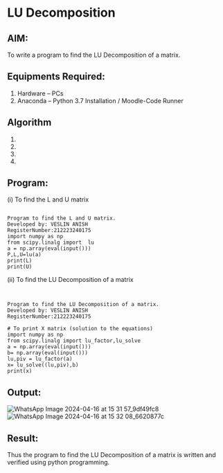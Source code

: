 # LU Decomposition 

## AIM:
To write a program to find the LU Decomposition of a matrix.

## Equipments Required:
1. Hardware – PCs
2. Anaconda – Python 3.7 Installation / Moodle-Code Runner

## Algorithm
1. 
2. 
3. 
4. 

## Program:
(i) To find the L and U matrix
```

Program to find the L and U matrix.
Developed by: VESLIN ANISH
RegisterNumber:212223240175
import numpy as np
from scipy.linalg import  lu
a = np.array(eval(input()))
P,L,U=lu(a)
print(L)
print(U)
```
(ii) To find the LU Decomposition of a matrix
```


Program to find the LU Decomposition of a matrix.
Developed by: VESLIN ANISH
RegisterNumber:212223240175 

# To print X matrix (solution to the equations)
import numpy as np
from scipy.linalg import lu_factor,lu_solve
a = np.array(eval(input()))
b= np.array(eval(input()))
lu,piv = lu_factor(a)
x= lu_solve((lu,piv),b)
print(x)
```

## Output:

![WhatsApp Image 2024-04-16 at 15 31 57_9df49fc8](https://github.com/veslin23000303/LU-Decomposition/assets/151148539/1f048754-a4dc-4fd3-bf9e-a291aa28ac4b)
![WhatsApp Image 2024-04-16 at 15 32 08_6620877c](https://github.com/veslin23000303/LU-Decomposition/assets/151148539/db843b71-38dd-469b-b54d-6a9a91efa36e)




## Result:
Thus the program to find the LU Decomposition of a matrix is written and verified using python programming.

